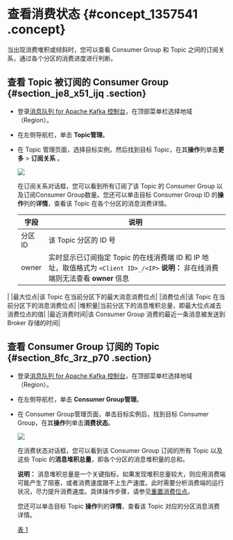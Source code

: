 # 查看消费状态 {#concept_1357541 .concept}

当出现消费堆积或倾斜时，您可以查看 Consumer Group 和 Topic 之间的订阅关系，通过各个分区的消费进度进行判断。

## 查看 Topic 被订阅的 Consumer Group {#section_je8_x51_ijq .section}

-   登录[消息队列 for Apache Kafka 控制台](https://kafka.console.aliyun.com/)，在顶部菜单栏选择地域（Region）。
-   在左侧导航栏，单击 **Topic管理**。
-   在 Topic 管理页面，选择目标实例，然后找到目标 Topic，在其**操作**列单击**更多** \> **订阅关系** 。

    ![](http://static-aliyun-doc.oss-cn-hangzhou.aliyuncs.com/assets/img/998831/156837709953069_zh-CN.png)

    在订阅关系对话框，您可以看到所有订阅了该 Topic 的 Consumer Group 以及订阅Consumer Group数量。您还可以单击目标 Consumer Group ID 的**操作**列的**详情**，查看该 Topic 在各个分区的消息消费详情。

    |字段|说明|
    |--|--|
    |分区ID|该 Topic 分区的 ID 号|
    |owner|实时显示已订阅指定 Topic 的在线消费端 ID 和 IP 地址，取值格式为 `<Client ID>_/<IP>` **说明：** 非在线消费端则无法查看 **owner** 信息

 |
    |最大位点|该 Topic 在当前分区下的最大消息消费位点|
    |消费位点|该 Topic 在当前分区下的消息消费位点|
    |堆积量|当前分区下的消息堆积总量，即最大位点减去消费位点的值|
    |最近消费时间|该 Consumer Group 消费的最近一条消息被发送到 Broker 存储的时间|


## 查看 Consumer Group 订阅的 Topic {#section_8fc_3rz_p70 .section}

-   登录[消息队列 for Apache Kafka 控制台](https://kafka.console.aliyun.com/)，在顶部菜单栏选择地域（Region）。
-   在左侧导航栏，单击 **Consumer Group管理**。
-   在 Consumer Group管理页面，单击目标实例后，找到目标 Consumer Group，在其**操作**列单击**消费状态**。

    ![](http://static-aliyun-doc.oss-cn-hangzhou.aliyuncs.com/assets/img/998831/156837709953070_zh-CN.png)

    在消费状态对话框，您可以看到该 Consumer Group 订阅的所有 Topic 以及这些 Topic 的**消息堆积总量**，即各个分区的消息堆积量的总和。

    **说明：** 消息堆积总量是一个关键指标，如果发现堆积总量较大，则应用消费端可能产生了阻塞，或者消费速度跟不上生产速度。此时需要分析消费端的运行状况，尽力提升消费速度。具体操作步骤，请参见[重置消费位点](cn.zh-CN/用户指南/控制台使用指南/重置消费位点.md#)。

    您还可以单击目标 Topic **操作**列的**详情**，查看该 Topic 对应的分区消息消费详情。

    [表 1](#table_h3g_6pn_g1p)


